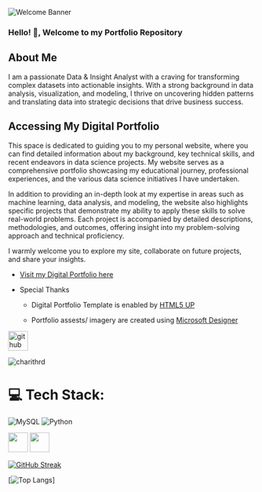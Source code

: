 ![Welcome Banner ](images/Welcome.jfif)

### Hello! 👋, Welcome to my Portfolio Repository

## About Me

I am a passionate Data & Insight Analyst with a craving for transforming complex datasets into actionable insights. With a strong background in data analysis, visualization, and modeling, I thrive on uncovering hidden patterns and translating data into strategic decisions that drive business success.

## Accessing My Digital Portfolio

This space is dedicated to guiding you to my personal website, where you can find detailed information about my background, key technical skills, and recent endeavors in data science projects. My website serves as a comprehensive portfolio showcasing my educational journey, professional experiences, and the various data science initiatives I have undertaken.

In addition to providing an in-depth look at my expertise in areas such as machine learning, data analysis, and modeling, the website also highlights specific projects that demonstrate my ability to apply these skills to solve real-world problems. Each project is accompanied by detailed descriptions, methodologies, and outcomes, offering insight into my problem-solving approach and technical proficiency.

I warmly welcome you to explore my site, collaborate on future projects, and share your insights.

 - [Visit my Digital Portfolio here](https://charithrd.github.io/)

* Special Thanks
  - Digital Portfolio Template is enabled by [HTML5 UP](https://html5up.net/dimension)
    
  - Portfolio assests/ imagery are created using [Microsoft Designer](https://designer.microsoft.com/image-creator)

[<img src='https://cdn.jsdelivr.net/npm/simple-icons@3.0.1/icons/github.svg' alt='github' height='40'>](https://github.com/charithrd)


<p align="left"> <img src="https://komarev.com/ghpvc/?username=charithrd&label=Profile%20views&color=0e75b6&style=flat" alt="charithrd" " /> </p>

# 💻 Tech Stack:

![MySQL](https://img.shields.io/badge/MySQL-4479A1?style=flat&logo=mysql&logoColor=white)
![Python](https://img.shields.io/badge/Python-3776AB?style=flat&logo=python&logoColor=white)


<p align="left">
<img src="https://www.vectorlogo.zone/logos/databricks/databricks-ar21.svg" height="40"/>
<img src="https://www.vectorlogo.zone/logos/apache_spark/apache_spark-ar21.svg" height="40"/>
</p>


[![GitHub Streak](http://github-readme-streak-stats.herokuapp.com?user=charithrd&theme=dark)](https://git.io/streak-stats)

[![Top Langs](https://github-readme-stats.vercel.app/api/top-langs/?username=charithrd&theme=dark)]
